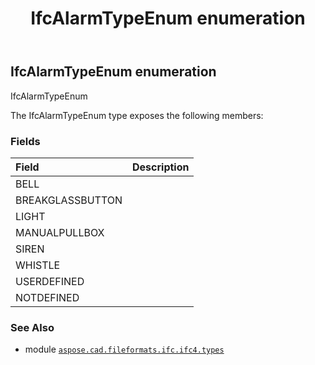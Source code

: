 ﻿---
title: IfcAlarmTypeEnum enumeration
second_title: Aspose.CAD for Python via .NET API References
description: 
type: docs
weight: 2000
url: /python-net/aspose.cad.fileformats.ifc.ifc4.types/ifcalarmtypeenum/
is_root: false
---

## IfcAlarmTypeEnum enumeration

IfcAlarmTypeEnum



The IfcAlarmTypeEnum type exposes the following members:

### Fields
| Field | Description |
| :- | :- |
| BELL |  |
| BREAKGLASSBUTTON |  |
| LIGHT |  |
| MANUALPULLBOX |  |
| SIREN |  |
| WHISTLE |  |
| USERDEFINED |  |
| NOTDEFINED |  |



### See Also
* module [`aspose.cad.fileformats.ifc.ifc4.types`](..)
